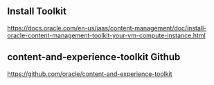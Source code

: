 ## Install Toolkit
https://docs.oracle.com/en-us/iaas/content-management/doc/install-oracle-content-management-toolkit-your-vm-compute-instance.html
## content-and-experience-toolkit Github
https://github.com/oracle/content-and-experience-toolkit
